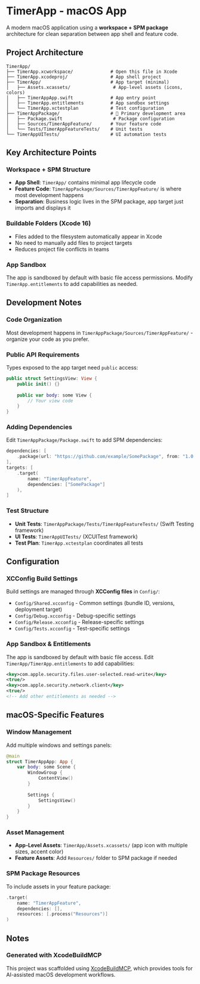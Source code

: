 # TimerApp - macOS App

A modern macOS application using a **workspace + SPM package** architecture for clean separation between app shell and feature code.

## Project Architecture

```
TimerApp/
├── TimerApp.xcworkspace/              # Open this file in Xcode
├── TimerApp.xcodeproj/                # App shell project
├── TimerApp/                          # App target (minimal)
│   ├── Assets.xcassets/                # App-level assets (icons, colors)
│   ├── TimerAppApp.swift              # App entry point
│   ├── TimerApp.entitlements          # App sandbox settings
│   └── TimerApp.xctestplan            # Test configuration
├── TimerAppPackage/                   # 🚀 Primary development area
│   ├── Package.swift                   # Package configuration
│   ├── Sources/TimerAppFeature/       # Your feature code
│   └── Tests/TimerAppFeatureTests/    # Unit tests
└── TimerAppUITests/                   # UI automation tests
```

## Key Architecture Points

### Workspace + SPM Structure
- **App Shell**: `TimerApp/` contains minimal app lifecycle code
- **Feature Code**: `TimerAppPackage/Sources/TimerAppFeature/` is where most development happens
- **Separation**: Business logic lives in the SPM package, app target just imports and displays it

### Buildable Folders (Xcode 16)
- Files added to the filesystem automatically appear in Xcode
- No need to manually add files to project targets
- Reduces project file conflicts in teams

### App Sandbox
The app is sandboxed by default with basic file access permissions. Modify `TimerApp.entitlements` to add capabilities as needed.

## Development Notes

### Code Organization
Most development happens in `TimerAppPackage/Sources/TimerAppFeature/` - organize your code as you prefer.

### Public API Requirements
Types exposed to the app target need `public` access:
```swift
public struct SettingsView: View {
    public init() {}
    
    public var body: some View {
        // Your view code
    }
}
```

### Adding Dependencies
Edit `TimerAppPackage/Package.swift` to add SPM dependencies:
```swift
dependencies: [
    .package(url: "https://github.com/example/SomePackage", from: "1.0.0")
],
targets: [
    .target(
        name: "TimerAppFeature",
        dependencies: ["SomePackage"]
    ),
]
```

### Test Structure
- **Unit Tests**: `TimerAppPackage/Tests/TimerAppFeatureTests/` (Swift Testing framework)
- **UI Tests**: `TimerAppUITests/` (XCUITest framework)
- **Test Plan**: `TimerApp.xctestplan` coordinates all tests

## Configuration

### XCConfig Build Settings
Build settings are managed through **XCConfig files** in `Config/`:
- `Config/Shared.xcconfig` - Common settings (bundle ID, versions, deployment target)
- `Config/Debug.xcconfig` - Debug-specific settings  
- `Config/Release.xcconfig` - Release-specific settings
- `Config/Tests.xcconfig` - Test-specific settings

### App Sandbox & Entitlements
The app is sandboxed by default with basic file access. Edit `TimerApp/TimerApp.entitlements` to add capabilities:
```xml
<key>com.apple.security.files.user-selected.read-write</key>
<true/>
<key>com.apple.security.network.client</key>
<true/>
<!-- Add other entitlements as needed -->
```

## macOS-Specific Features

### Window Management
Add multiple windows and settings panels:
```swift
@main
struct TimerAppApp: App {
    var body: some Scene {
        WindowGroup {
            ContentView()
        }
        
        Settings {
            SettingsView()
        }
    }
}
```

### Asset Management
- **App-Level Assets**: `TimerApp/Assets.xcassets/` (app icon with multiple sizes, accent color)
- **Feature Assets**: Add `Resources/` folder to SPM package if needed

### SPM Package Resources
To include assets in your feature package:
```swift
.target(
    name: "TimerAppFeature",
    dependencies: [],
    resources: [.process("Resources")]
)
```

## Notes

### Generated with XcodeBuildMCP
This project was scaffolded using [XcodeBuildMCP](https://github.com/cameroncooke/XcodeBuildMCP), which provides tools for AI-assisted macOS development workflows.